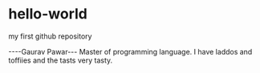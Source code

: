 # hello-world
my first github repository

----Gaurav Pawar---
Master of programming language.
I have laddos and toffiies and the tasts very tasty.
